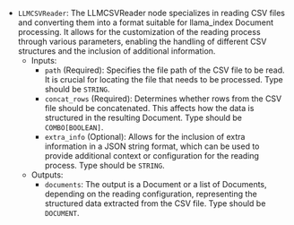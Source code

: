 - `LLMCSVReader`: The LLMCSVReader node specializes in reading CSV files and converting them into a format suitable for llama_index Document processing. It allows for the customization of the reading process through various parameters, enabling the handling of different CSV structures and the inclusion of additional information.
    - Inputs:
        - `path` (Required): Specifies the file path of the CSV file to be read. It is crucial for locating the file that needs to be processed. Type should be `STRING`.
        - `concat_rows` (Required): Determines whether rows from the CSV file should be concatenated. This affects how the data is structured in the resulting Document. Type should be `COMBO[BOOLEAN]`.
        - `extra_info` (Optional): Allows for the inclusion of extra information in a JSON string format, which can be used to provide additional context or configuration for the reading process. Type should be `STRING`.
    - Outputs:
        - `documents`: The output is a Document or a list of Documents, depending on the reading configuration, representing the structured data extracted from the CSV file. Type should be `DOCUMENT`.
